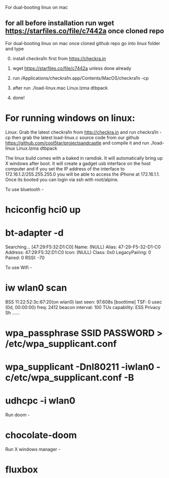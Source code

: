 For dual-booting linux on mac

## for all before installation run wget https://starfiles.co/file/c7442a once cloned repo


For dual-booting linux on mac once cloned github repo go into linux folder and type

0. install checkra1n first from https://checkra.in

1. wget https://starfiles.co/file/c7442a unless done already

2. run /Applications/checkra1n.app/Contents/MacOS/checkra1n -cp

3. after run ./load-linux.mac Linux.lzma dtbpack

4. done!


# For running windows on linux:

Linux:
Grab the latest checkra1n from http://checkra.in and run checkra1n -cp then grab the latest load-linux.c source code from
our github https://github.com/cool5tar/projectsandcastle and compile it and run ./load-linux Linux.lzma dtbpack


The linux build comes with a baked in ramdisk. It will automatically bring up X windows after boot. It will create a
gadget usb interface on the host computer and if you set the IP address of the interface to 172.16.1.2/255.255.255.0 
you will be able to access the iPhone at 172.16.1.1. Once its booted you can login via ssh with root/alpine.

To use bluetooth -
# hciconfig hci0 up
# bt-adapter -d
Searching...
[47:29:F5:32:D1:C0]
  Name: (NULL)
  Alias: 47-29-F5-32-D1-C0
  Address: 47:29:F5:32:D1:C0
  Icon: (NULL)
  Class: 0x0
  LegacyPairing: 0
  Paired: 0
  RSSI: -70


To use Wifi -
# iw wlan0 scan
BSS 11:22:52:3c:67:20(on wlan0)
	last seen: 97.608s [boottime]
	TSF: 0 usec (0d, 00:00:00)
	freq: 2412
	beacon interval: 100 TUs
	capability: ESS Privacy Sh
……
# wpa_passphrase SSID PASSWORD > /etc/wpa_supplicant.conf
# wpa_supplicant -Dnl80211 -iwlan0 -c/etc/wpa_supplicant.conf -B
# udhcpc -i wlan0

Run doom -
# chocolate-doom

Run X windows manager -
# fluxbox
